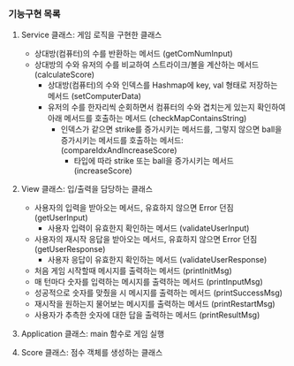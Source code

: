 ### 기능구현 목록

1. Service 클래스: 게임 로직을 구현한 클래스
   - 상대방(컴퓨터)의 수를 반환하는 메서드 (getComNumInput)
   - 상대방의 수와 유저의 수를 비교하여 스트라이크/볼을 계산하는 메서드 (calculateScore)
     - 상대방(컴퓨터)의 수와 인덱스를 Hashmap에 key, val 형태로 저장하는 메서드 (setComputerData)
     - 유저의 수를 한자리씩 순회하면서 컴퓨터의 수와 겹치는게 있는지 확인하여 아래 메서드를 호출하는 메서드 (checkMapContainsString)
       - 인덱스가 같으면 strike를 증가시키는 메서드를, 그렇지 않으면 ball을 증가시키는 메서드를 호출하는 메서드: (compareIdxAndIncreaseScore)
         - 타입에 따라 strike 또는 ball을 증가시키는 메서드 (increaseScore)


2. View 클래스: 입/출력을 담당하는 클래스
   - 사용자의 입력을 받아오는 메서드, 유효하지 않으면 Error 던짐 (getUserInput)
     - 사용자 입력이 유효한지 확인하는 메서드 (validateUserInput)
   - 사용자의 재시작 응답을 받아오는 메서드, 유효하지 않으면 Error 던짐 (getUserResponse)
     - 사용자 응답이 유효한지 확인하는 메서드 (validateUserResponse)
   - 처음 게임 시작할때 메시지를 출력하는 메서드 (printInitMsg)
   - 매 턴마다 숫자를 입력하는 메시지를 출력하는 메서드 (printInputMsg)
   - 성공적으로 숫자를 맞췄을 시 메시지를 출력하는 메서드 (printSuccessMsg)
   - 재시작을 원하는지 물어보는 메시지를 출력하는 메서드 (printRestartMsg)
   - 사용자가 추측한 숫자에 대한 답을 출력하는 메서드 (printResultMsg)


3. Application 클래스: main 함수로 게임 실행
4. Score 클래스: 점수 객체를 생성하는 클래스